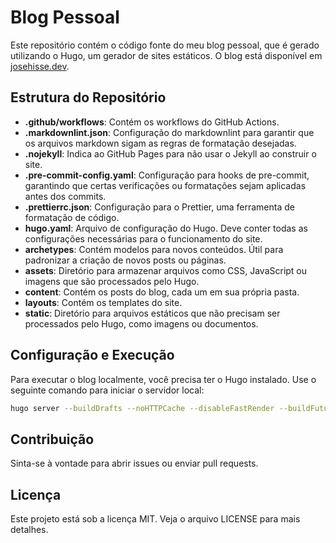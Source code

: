 # Blog Pessoal

Este repositório contém o código fonte do meu blog pessoal, que é gerado utilizando o Hugo, um gerador de sites estáticos. O blog está disponível em [josehisse.dev](https://www.josehisse.dev).

## Estrutura do Repositório

- **.github/workflows**: Contém os workflows do GitHub Actions.
- **.markdownlint.json**: Configuração do markdownlint para garantir que os arquivos markdown sigam as regras de formatação desejadas.
- **.nojekyll**: Indica ao GitHub Pages para não usar o Jekyll ao construir o site.
- **.pre-commit-config.yaml**: Configuração para hooks de pre-commit, garantindo que certas verificações ou formatações sejam aplicadas antes dos commits.
- **.prettierrc.json**: Configuração para o Prettier, uma ferramenta de formatação de código.
- **hugo.yaml**: Arquivo de configuração do Hugo. Deve conter todas as configurações necessárias para o funcionamento do site.
- **archetypes**: Contém modelos para novos conteúdos. Útil para padronizar a criação de novos posts ou páginas.
- **assets**: Diretório para armazenar arquivos como CSS, JavaScript ou imagens que são processados pelo Hugo.
- **content**: Contém os posts do blog, cada um em sua própria pasta.
- **layouts**: Contém os templates do site.
- **static**: Diretório para arquivos estáticos que não precisam ser processados pelo Hugo, como imagens ou documentos.

## Configuração e Execução

Para executar o blog localmente, você precisa ter o Hugo instalado. Use o seguinte comando para iniciar o servidor local:

```bash
hugo server --buildDrafts --noHTTPCache --disableFastRender --buildFuture
```

## Contribuição

Sinta-se à vontade para abrir issues ou enviar pull requests.

## Licença

Este projeto está sob a licença MIT. Veja o arquivo LICENSE para mais detalhes.
